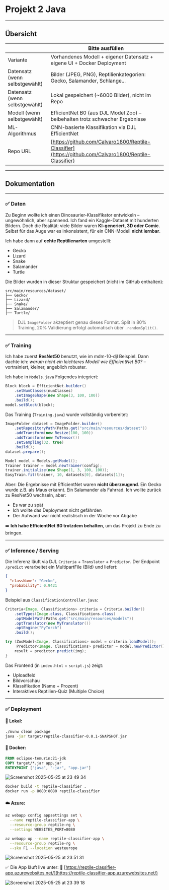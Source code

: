 
# Projekt 2 Java

---

## Übersicht

|                                | Bitte ausfüllen                                                                                        |
| ------------------------------ | ------------------------------------------------------------------------------------------------------ |
| Variante                       | Vorhandenes Modell + eigener Datensatz + eigene UI + Docker Deployment                                 |
| Datensatz (wenn selbstgewählt) | Bilder (JPEG, PNG), Reptilienkategorien: Gecko, Salamander, Schlange...                                |
| Datensatz (wenn selbstgewählt) | Lokal gespeichert (\~6000 Bilder), nicht im Repo                                                       |
| Modell (wenn selbstgewählt)    | EfficientNet B0 (aus DJL Model Zoo) – beibehalten trotz schwacher Ergebnisse                           |
| ML-Algorithmus                 | CNN-basierte Klassifikation via DJL EfficientNet                                                       |
| Repo URL                       | [https://github.com/Calvaro1800/Reptile-Classifier](https://github.com/Calvaro1800/Reptile-Classifier) |

---

## Dokumentation

---

### ✅ Daten

Zu Beginn wollte ich einen Dinosaurier-Klassifikator entwickeln – ungewöhnlich, aber spannend. Ich fand ein Kaggle-Dataset mit hunderten Bildern. Doch die Realität: viele Bilder waren **KI-generiert, 3D oder Comic**. Selbst für das Auge war es inkonsistent, für ein CNN-Modell **nicht lernbar**.

Ich habe dann auf **echte Reptilienarten** umgestellt:

* Gecko
* Lizard
* Snake
* Salamander
* Turtle

Die Bilder wurden in dieser Struktur gespeichert (nicht im GitHub enthalten):

```
src/main/resources/dataset/
├── Gecko/
├── Lizard/
├── Snake/
├── Salamander/
├── Turtle/
```

> DJL `ImageFolder` akzeptiert genau dieses Format.
> Split in 80% Training, 20% Validierung erfolgt automatisch über `.randomSplit()`.

---

### ✅ Training

Ich habe zuerst **ResNet50** benutzt, wie im mdm-10-djl Beispiel. Dann dachte ich: *warum nicht ein leichteres Modell wie EfficientNet B0?* – vortrainiert, kleiner, angeblich robuster.

Ich habe in `Models.java` Folgendes integriert:

```java
Block block = EfficientNet.builder()
    .setNumClasses(numClasses)
    .setImageShape(new Shape(3, 100, 100))
    .build();
model.setBlock(block);
```

Das Training (`Training.java`) wurde vollständig vorbereitet:

```java
ImageFolder dataset = ImageFolder.builder()
    .setRepositoryPath(Paths.get("src/main/resources/dataset"))
    .addTransform(new Resize(100, 100))
    .addTransform(new ToTensor())
    .setSampling(32, true)
    .build();
dataset.prepare();

Model model = Models.getModel();
Trainer trainer = model.newTrainer(config);
trainer.initialize(new Shape(1, 3, 100, 100));
EasyTrain.fit(trainer, 10, datasets[0], datasets[1]);
```

Aber:
Die Ergebnisse mit EfficientNet waren **nicht überzeugend**. Ein Gecko wurde z.B. als Maus erkannt. Ein Salamander als Fahrrad. Ich wollte zurück zu ResNet50 wechseln, aber:

* Es war zu spät
* Ich wollte das Deployment nicht gefährden
* Der Aufwand war nicht realistisch in der Woche vor Abgabe

➡️ **Ich habe EfficientNet B0 trotzdem behalten**, um das Projekt zu Ende zu bringen.

---

### ✅ Inference / Serving

Die Inferenz läuft via DJL `Criteria` + `Translator` + `Predictor`. Der Endpoint `/predict` verarbeitet ein MultipartFile (Bild) und liefert:

```json
{
  "className": "Gecko",
  "probability": 0.9421
}
```

Beispiel aus `ClassificationController.java`:

```java
Criteria<Image, Classifications> criteria = Criteria.builder()
    .setTypes(Image.class, Classifications.class)
    .optModelPath(Paths.get("src/main/resources/models"))
    .optTranslator(new MyTranslator())
    .optEngine("PyTorch")
    .build();

try (ZooModel<Image, Classifications> model = criteria.loadModel();
     Predictor<Image, Classifications> predictor = model.newPredictor()) {
    result = predictor.predict(img);
}
```

Das Frontend (in `index.html` + `script.js`) zeigt:

* Uploadfeld
* Bildvorschau
* Klassifikation (Name + Prozent)
* Interaktives Reptilien-Quiz (Multiple Choice)

---

### ✅ Deployment

#### 🔧 Lokal:

```bash
./mvnw clean package
java -jar target/reptile-classifier-0.0.1-SNAPSHOT.jar
```

#### 🐳 Docker:

```Dockerfile
FROM eclipse-temurin:21-jdk
COPY target/*.jar app.jar
ENTRYPOINT ["java", "-jar", "app.jar"]
```
![Screenshot 2025-05-25 at 23 49 34](https://github.com/user-attachments/assets/a7370e2c-a91f-43bd-b576-766baf0b2037)

```bash
docker build -t reptile-classifier .
docker run -p 8080:8080 reptile-classifier
```

#### ☁️ Azure:

```bash
az webapp config appsettings set \
  --name reptile-classifier-app \
  --resource-group reptile-rg \
  --settings WEBSITES_PORT=8080

az webapp up --name reptile-classifier-app \
  --resource-group reptile-rg \
  --sku F1 --location westeurope
```
![Screenshot 2025-05-25 at 23 51 31](https://github.com/user-attachments/assets/16a25a0d-fe4f-4f18-99fb-4fe61aa54ed1)

✅ Die App läuft live unter:
🔗 [https://reptile-classifier-app.azurewebsites.net/](https://reptile-classifier-app.azurewebsites.net/)

![Screenshot 2025-05-25 at 23 39 18](https://github.com/user-attachments/assets/23396c9d-b5e3-4688-8e78-7a6cad425494)

